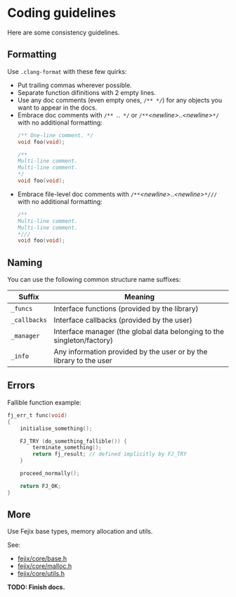 # Coding guidelines

Here are some consistency guidelines.

## Formatting

Use `.clang-format` with these few quirks:

* Put trailing commas wherever possible.
* Separate function difinitions with 2 empty lines.
* Use any doc comments (even empty ones, `/** */`) for any objects you want to appear in the docs.
* Embrace doc comments with `/** `..` */` or `/**`*\<newline\>*..*\<newline\>*`*/` with no additional formatting:
    ```c
    /** One-line comment. */
    void foo(void);

    /**
    Multi-line comment.
    Multi-line comment.
    */
    void foo(void);
    ```
* Embrace file-level doc comments with `/**`*\<newline\>*..*\<newline\>*`*///` with no additional formatting:
    ```c
    /**
    Multi-line comment.
    Multi-line comment.
    *///
    void foo(void);
    ```

## Naming

You can use the following common structure name suffixes:

| Suffix | Meaning |
| ------ | ------- |
| `_funcs` | Interface functions (provided by the library) |
| `_callbacks` | Interface callbacks (provided by the user) |
| `_manager` | Interface manager (the global data belonging to the singleton/factory) |
| `_info` | Any information provided by the user or by the library to the user |

## Errors

Fallible function example:

```c
fj_err_t func(void)
{
    initialise_something();

    FJ_TRY (do_something_fallible()) {
        terminate_something();
        return fj_result; // defined implicitly by FJ_TRY
    }

    proceed_normally();

    return FJ_OK;
}
```

## More

Use Fejix base types, memory allocation and utils.

See:
* [fejix/core/base.h](../../include/fejix/core/base.h)
* [fejix/core/malloc.h](../../include/fejix/core/malloc.h)
* [fejix/core/utils.h](../../include/fejix/core/utils.h)

**TODO: Finish docs.**
